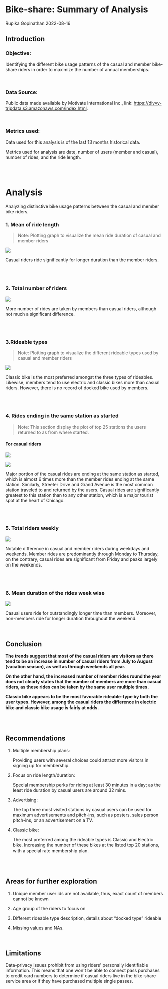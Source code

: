Bike-share: Summary of Analysis
================
Rupika Gopinathan
2022-08-16

## Introduction

### Objective:

Identifying the different bike usage patterns of the casual and member
bike-share riders in order to maximize the number of annual memberships.

<br>

### Data Source:

Public data made available by Motivate International Inc., link:
<https://divvy-tripdata.s3.amazonaws.com/index.html>.

<br>

### Metrics used:

Data used for this analysis is of the last 13 months historical data.

Metrics used for analysis are date, number of users (member and casual),
number of rides, and the ride length.

<br><br>

# Analysis

Analyzing distinctive bike usage patterns between the casual and member
bike riders.

### 1. Mean of ride length

> Note: Plotting graph to visualize the mean ride duration of casual and
> member riders

![](visualization/Total%20mean%20duration%20of%20casual%20and%20member%20riders.png)

Casual riders ride significantly for longer duration than the member
riders.

<br><br>

### 2. Total number of riders

![](visualization/Total%20number%20of%20riders.png)

More number of rides are taken by members than casual riders, although
not much a significant difference.

<br><br>

### 3.Rideable types

> Note: Plotting graph to visualize the different rideable types used by
> casual and member riders

![](visualization/Rideable%20types.png)

Classic bike is the most preferred amongst the three types of rideables.
Likewise, members tend to use electric and classic bikes more than
casual riders. However, there is no record of docked bike used by
members.

<br><br>

### 4. Rides ending in the same station as started

> Note: This section display the plot of top 25 stations the users
> returned to as from where started.

#### For casual riders

![](visualization/Casual_returning_station_numbers.png)

![](visualization/Members_returning_station_numbers.png)

Major portion of the casual rides are ending at the same station as
started, which is almost 6 times more than the member rides ending at
the same station. Similarly, Streeter Drive and Grand Avenue is the most
common station traveled to and returned by the users. Casual rides are
significantly greatest to this station than to any other station, which
is a major tourist spot at the heart of Chicago.

<br><br>

### 5. Total riders weekly

![](visualization/Riders%20week%20wise.png)

Notable difference in casual and member riders during weekdays and
weekends. Member rides are predominantly through Monday to Thursday, on
the contrary, casual rides are significant from Friday and peaks largely
on the weekends.

<br><br>

### 6. Mean duration of the rides week wise

![](visualization/Mean%20duration%20of%20rides%20weekly.png)

Casual users ride for outstandingly longer time than members. Moreover,
non-members ride for longer duration throughout the weekend.

<br>

## Conclusion

**The trends suggest that most of the casual riders are visitors as
there tend to be an increase in number of casual riders from July to
August (vacation season), as well as through weekends all year.**

**On the other hand, the increased number of member rides round the year
does not clearly states that the number of members are more than casual
riders, as these rides can be taken by the same user multiple times.**

**Classic bike appears to be the most favorable rideable-type by both
the user types. However, among the casual riders the difference in
electric bike and classic bike usage is fairly at odds.**

<br><br>

## Recommendations

1.  Multiple membership plans:

    Providing users with several choices could attract more visitors in
    signing up for membership.

2.  Focus on ride length/duration:

    Special membership perks for riding at least 30 minutes in a day; as
    the least ride duration by casual users are around 32 mins.

3.  Advertising:

    The top three most visited stations by casual users can be used for
    maximum advertisements and pitch-ins, such as posters, sales person
    pitch-ins, or an advertisement on a TV.

4.  Classic bike:

    The most preferred among the rideable types is Classic and Electric
    bike. Increasing the number of these bikes at the listed top 20
    stations, with a special rate membership plan.

<br><br>

## Areas for further exploration

1.  Unique member user ids are not available, thus, exact count of
    members cannot be known

2.  Age group of the riders to focus on

3.  Different rideable type description, details about “docked type”
    rideable

4.  Missing values and NAs.

<br>

## Limitations

Data-privacy issues prohibit from using riders' personally identifiable
information. This means that one won't be able to connect pass purchases
to credit card numbers to determine if casual riders live in the
bike-share service area or if they have purchased multiple single
passes.
